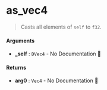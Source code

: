 # as\_vec4

>  Casts all elements of `self` to `f32`.

#### Arguments

- **\_self** : `DVec4` \- No Documentation 🚧

#### Returns

- **arg0** : `Vec4` \- No Documentation 🚧